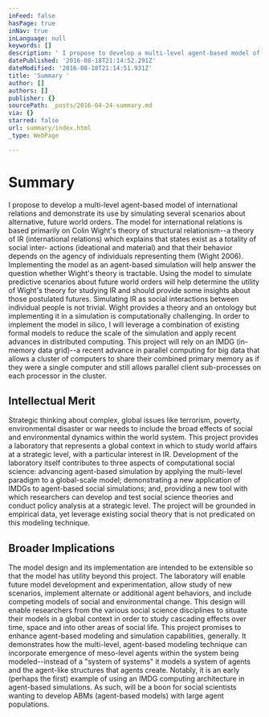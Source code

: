 ```yaml
---
inFeed: false
hasPage: true
inNav: true
inLanguage: null
keywords: []
description: ' I propose to develop a multi-level agent-based model of international relations and demonstrate its use by simulating several scenarios about alternative, future world orders. The model for international relations is based primarily on Colin Wight’s theory of structural relationism–a theory of IR (international relations) which explains that states exist as a totality of social inter- actions (ideational and material) and that their behavior depends on the agency of individuals representing them (Wight 2006). Implementing the model as an agent-based simulation will help answer the question whether Wight’s theory is tractable. Using the model to simulate predictive scenarios about future world orders will help determine the utility of Wight’s theory for studying IR and should provide some insights about those postulated futures. Simulating IR as social interactions between individual people is not trivial. Wight provides a theory and an ontology but implementing it in a simulation is computationally challenging. In order to implement the model in silico, I will leverage a combination of existing formal models to reduce the scale of the simulation and apply recent advances in distributed computing. This project will rely on an IMDG (in-memory data grid)–a recent advance in parallel computing for big data that allows a cluster of computers to share their combined primary memory as if they were a single computer and still allows parallel client sub-processes on each processor in the cluster. '
datePublished: '2016-08-18T21:14:52.291Z'
dateModified: '2016-08-18T21:14:51.931Z'
title: 'Summary '
author: []
authors: []
publisher: {}
sourcePath: _posts/2016-04-24-summary.md
via: {}
starred: false
url: summary/index.html
_type: WebPage

---
```

# Summary 

I propose to develop a multi-level agent-based model of international relations and demonstrate its use by simulating several scenarios about alternative, future world orders. The model for international relations is based primarily on Colin Wight's theory of structural relationism--a theory of IR (international relations) which explains that states exist as a totality of social inter- actions (ideational and material) and that their behavior depends on the agency of individuals representing them (Wight 2006). Implementing the model as an agent-based simulation will help answer the question whether Wight's theory is tractable. Using the model to simulate predictive scenarios about future world orders will help determine the utility of Wight's theory for studying IR and should provide some insights about those postulated futures. Simulating IR as social interactions between individual people is not trivial. Wight provides a theory and an ontology but implementing it in a simulation is computationally challenging. In order to implement the model in silico, I will leverage a combination of existing formal models to reduce the scale of the simulation and apply recent advances in distributed computing. This project will rely on an IMDG (in-memory data grid)--a recent advance in parallel computing for big data that allows a cluster of computers to share their combined primary memory as if they were a single computer and still allows parallel client sub-processes on each processor in the cluster. 

## Intellectual Merit 

Strategic thinking about complex, global issues like terrorism, poverty, environmental disaster or war needs to include the broad effects of social and environmental dynamics within the world system. This project provides a laboratory that represents a global context in which to study world affairs at a strategic level, with a particular interest in IR. Development of the laboratory itself contributes to three aspects of computational social science: advancing agent-based simulation by applying the multi-level paradigm to a global-scale model; demonstrating a new application of IMDGs to agent-based social simulations; and, providing a new tool with which researchers can develop and test social science theories and conduct policy analysis at a strategic level. The project will be grounded in empirical data, yet leverage existing social theory that is not predicated on this modeling technique. 

## Broader Implications 

The model design and its implementation are intended to be extensible so that the model has utility beyond this project. The laboratory will enable future model development and experimentation, allow study of new scenarios, implement alternate or additional agent behaviors, and include competing models of social and environmental change. This design will enable researchers from the various social science disciplines to situate their models in a global context in order to study cascading effects over time, space and into other areas of social life. This project promises to enhance agent-based modeling and simulation capabilities, generally. It demonstrates how the multi-level, agent-based modeling technique can incorporate emergence of meso-level agents within the system being modeled--instead of a "system of systems" it models a system of agents and the agent-like structures that agents create. Notably, it is an early (perhaps the first) example of using an IMDG computing architecture in agent-based simulations. As such, will be a boon for social scientists wanting to develop ABMs (agent-based models) with large agent populations.